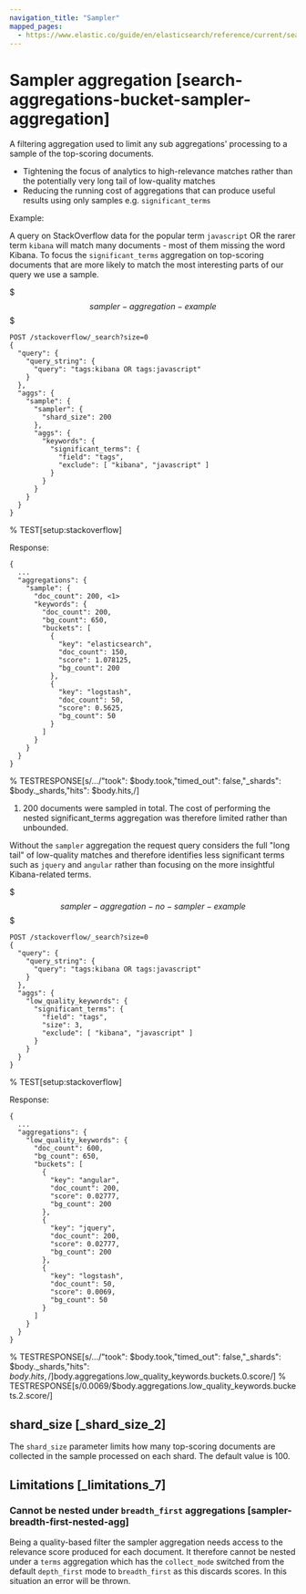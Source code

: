 ```yaml
---
navigation_title: "Sampler"
mapped_pages:
  - https://www.elastic.co/guide/en/elasticsearch/reference/current/search-aggregations-bucket-sampler-aggregation.html
---
```


# Sampler aggregation [search-aggregations-bucket-sampler-aggregation]


A filtering aggregation used to limit any sub aggregations' processing to a sample of the top-scoring documents.

* Tightening the focus of analytics to high-relevance matches rather than the potentially very long tail of low-quality matches
* Reducing the running cost of aggregations that can produce useful results using only samples e.g. `significant_terms`

Example:

A query on StackOverflow data for the popular term `javascript` OR the rarer term `kibana` will match many documents - most of them missing the word Kibana. To focus the `significant_terms` aggregation on top-scoring documents that are more likely to match the most interesting parts of our query we use a sample.

$$$sampler-aggregation-example$$$

```console
POST /stackoverflow/_search?size=0
{
  "query": {
    "query_string": {
      "query": "tags:kibana OR tags:javascript"
    }
  },
  "aggs": {
    "sample": {
      "sampler": {
        "shard_size": 200
      },
      "aggs": {
        "keywords": {
          "significant_terms": {
            "field": "tags",
            "exclude": [ "kibana", "javascript" ]
          }
        }
      }
    }
  }
}
```
% TEST[setup:stackoverflow]

Response:

```console-result
{
  ...
  "aggregations": {
    "sample": {
      "doc_count": 200, <1>
      "keywords": {
        "doc_count": 200,
        "bg_count": 650,
        "buckets": [
          {
            "key": "elasticsearch",
            "doc_count": 150,
            "score": 1.078125,
            "bg_count": 200
          },
          {
            "key": "logstash",
            "doc_count": 50,
            "score": 0.5625,
            "bg_count": 50
          }
        ]
      }
    }
  }
}
```
% TESTRESPONSE[s/\.\.\./"took": $body.took,"timed_out": false,"_shards": $body._shards,"hits": $body.hits,/]

1. 200 documents were sampled in total. The cost of performing the nested significant_terms aggregation was therefore limited rather than unbounded.


Without the `sampler` aggregation the request query considers the full "long tail" of low-quality matches and therefore identifies less significant terms such as `jquery` and `angular` rather than focusing on the more insightful Kibana-related terms.

$$$sampler-aggregation-no-sampler-example$$$

```console
POST /stackoverflow/_search?size=0
{
  "query": {
    "query_string": {
      "query": "tags:kibana OR tags:javascript"
    }
  },
  "aggs": {
    "low_quality_keywords": {
      "significant_terms": {
        "field": "tags",
        "size": 3,
        "exclude": [ "kibana", "javascript" ]
      }
    }
  }
}
```
% TEST[setup:stackoverflow]

Response:

```console-result
{
  ...
  "aggregations": {
    "low_quality_keywords": {
      "doc_count": 600,
      "bg_count": 650,
      "buckets": [
        {
          "key": "angular",
          "doc_count": 200,
          "score": 0.02777,
          "bg_count": 200
        },
        {
          "key": "jquery",
          "doc_count": 200,
          "score": 0.02777,
          "bg_count": 200
        },
        {
          "key": "logstash",
          "doc_count": 50,
          "score": 0.0069,
          "bg_count": 50
        }
      ]
    }
  }
}
```
% TESTRESPONSE[s/\.\.\./"took": $body.took,"timed_out": false,"_shards": $body._shards,"hits": $body.hits,/]
% TESTRESPONSE[s/0.02777/$body.aggregations.low_quality_keywords.buckets.0.score/]
% TESTRESPONSE[s/0.0069/$body.aggregations.low_quality_keywords.buckets.2.score/]

## shard_size [_shard_size_2]

The `shard_size` parameter limits how many top-scoring documents are collected in the sample processed on each shard. The default value is 100.


## Limitations [_limitations_7]

### Cannot be nested under `breadth_first` aggregations [sampler-breadth-first-nested-agg]

Being a quality-based filter the sampler aggregation needs access to the relevance score produced for each document. It therefore cannot be nested under a `terms` aggregation which has the `collect_mode` switched from the default `depth_first` mode to `breadth_first` as this discards scores. In this situation an error will be thrown.



